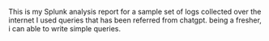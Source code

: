 This is my Splunk analysis report for a sample set of logs collected over the internet
I used queries that has been referred from chatgpt.
being a fresher, i can able to write simple queries.

